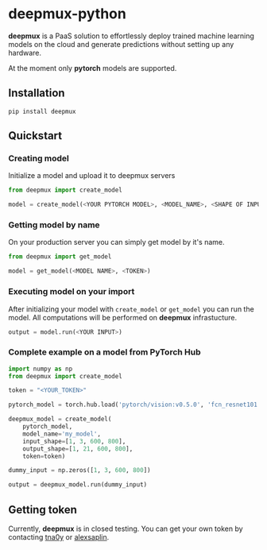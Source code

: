 # deepmux-python

**deepmux** is a PaaS solution to effortlessly deploy trained machine learning models on the cloud and generate predictions without setting up any hardware.

At the moment only **pytorch** models are supported.

## Installation

`pip install deepmux`

## Quickstart

### Creating model
Initialize a model and upload it to deepmux servers

```python
from deepmux import create_model

model = create_model(<YOUR PYTORCH MODEL>, <MODEL_NAME>, <SHAPE OF INPUT DATA>, <SHAPE OF OUTPUT DATA>, <TOKEN>)
```

### Getting model by name
On your production server you can simply get model by it's name.
```python
from deepmux import get_model

model = get_model(<MODEL NAME>, <TOKEN>)
```

### Executing model on your import

After initializing your model with `create_model` or `get_model` you can run the model. All computations will be performed on **deepmux** infrastucture.

```python
output = model.run(<YOUR INPUT>)
```

### Complete example on a model from PyTorch Hub

```python
import numpy as np
from deepmux import create_model

token = "<YOUR_TOKEN>"

pytorch_model = torch.hub.load('pytorch/vision:v0.5.0', 'fcn_resnet101', pretrained=True)

deepmux_model = create_model(
    pytorch_model,
    model_name='my_model',
    input_shape=[1, 3, 600, 800],
    output_shape=[1, 21, 600, 800],
    token=token)

dummy_input = np.zeros([1, 3, 600, 800])

output = deepmux_model.run(dummy_input)
```

## Getting token

Currently, **deepmux** is in closed testing. You can get your own token by contacting [tna0y](https://t.me/tna0y) or 
[alexsaplin](https://t.me/alexsaplin).
